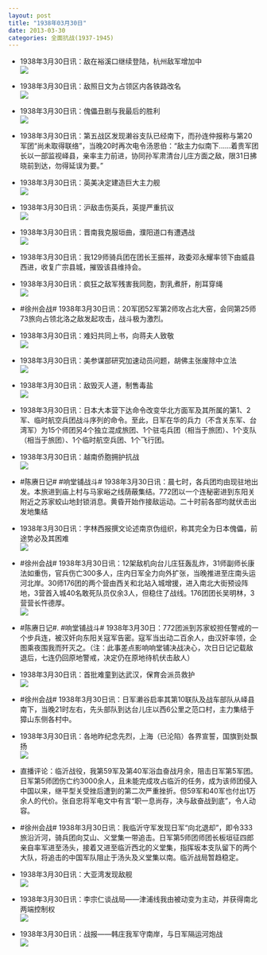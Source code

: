 ```yaml
---
layout: post
title: "1938年03月30日"
date: 2013-03-30
categories: 全面抗战(1937-1945)
---
```


<meta name="referrer" content="no-referrer" />

- 1938年3月30日讯：敌在裕溪口继续登陆，杭州敌军增加中 <br/><img src="https://ww1.sinaimg.cn/large/aca367d8jw1e387498bkqj.jpg" />

- 1938年3月30日讯：敌照日文为占领区内各铁路改名 <br/><img src="https://ww1.sinaimg.cn/large/aca367d8jw1e385ecmb0ej.jpg" />

- 1938年3月30日讯：傀儡丑剧与我最后的胜利 <br/><img src="https://ww2.sinaimg.cn/large/aca367d8jw1e383nl63voj.jpg" />

- 1938年3月30日讯：第五战区发现濑谷支队已经南下，而孙连仲报称与第20军团“尚未取得联络”，当晚20时再次电令汤恩伯：“敌主力似南下……着贵军团长以一部监视峄县，亲率主力前进，协同孙军肃清台儿庄方面之敌，限31日拂晓前到达，勿得延误为要。”  

- 1938年3月30日讯：英美决定建造巨大主力舰 <br/><img src="https://ww2.sinaimg.cn/large/aca367d8jw1e3806klvloj.jpg" />

- 1938年3月30日讯：沪敌击伤英兵，英提严重抗议 <br/><img src="https://ww1.sinaimg.cn/large/aca367d8jw1e37wptkv2hj.jpg" />

- 1938年3月30日讯：晋南我克服垣曲，濮阳道口有遭遇战 <br/><img src="https://ww3.sinaimg.cn/large/aca367d8jw1e37uziziwhj.jpg" />

- 1938年3月30日讯：我129师骑兵团在团长王振祥，政委邓永耀率领下由威县西进，收复广宗县城，摧毁该县维持会。 

- 1938年3月30日讯：疯狂之敌军残害我同胞，割乳煮肝，削耳穿绳 <br/><img src="https://ww1.sinaimg.cn/large/aca367d8jw1e37s36m366j.jpg" />

- #徐州会战# 1938年3月30日讯：20军团52军第2师攻占北大窑，会同第25师73旅向占领北洛之敌发起攻击，战斗极为激烈。 

- 1938年3月30日讯：难妇共同上书，向蒋夫人致敬 <br/><img src="https://ww2.sinaimg.cn/large/aca367d8jw1e37qcoz2j1j.jpg" />

- 1938年3月30日讯：美参谋部研究加速动员问题，胡佛主张废除中立法 <br/><img src="https://ww3.sinaimg.cn/large/aca367d8jw1e37ps5ctedj.jpg" />

- 1938年3月30日讯：敌毁灭人道，制售毒盐 <br/><img src="https://ww3.sinaimg.cn/large/aca367d8jw1e37om82sulj.jpg" />

- 1938年3月30日讯：日本大本营下达命令改变华北方面军及其所属的第1、2军、临时航空兵团战斗序列的命令。至此，日军在华的兵力（不含关东军、台湾军）为15个师团另4个独立混成旅团、1个驻屯兵团（相当于旅团）、1个支队（相当于旅团）、1个临时航空兵团、1个飞行团。 

- 1938年3月30日讯：越南侨胞拥护抗战 <br/><img src="https://ww4.sinaimg.cn/large/aca367d8jw1e37mvtwn5yj.jpg" />

- #陈赓日记# #响堂铺战斗# 1938年3月30日讯：晨七时，各兵团均由现驻地出发。本旅进到庙上村与马家峪之线荫蔽集结。772团以一个连秘密进到东阳关附近之苏家蛟山地封锁消息。黄昏开始作接敌运动。二十时前各部均就伏击出发地集结 

- 1938年3月30日讯：字林西报撰文论述南京伪组织，称其完全为日本傀儡，前途势必及其困难 <br/><img src="https://ww3.sinaimg.cn/large/aca367d8jw1e37l5h0wgtj.jpg" />

- #徐州会战# 1938年3月30日讯：12架敌机向台儿庄狂轰乱炸，31师副师长康法如重伤，官兵伤亡300多人，庄内日军全力向外扩张，当晚推进至庄南头运河北岸。30师176团的两个营由西关和北站入城增援，进入南北大街预设阵地，3营首入城40名敢死队员仅余3人，但稳住了战线。176团团长吴明林，3营营长忤德厚。 <br/><img src="https://ww4.sinaimg.cn/large/aca367d8jw1e37kkiztenj.jpg" />

- #陈赓日记#. #响堂铺战斗# 1938年3月30日：772团派到苏家蛟担任警戒的一个步兵连，被汉奸向东阳关寇军告密。寇军当出动二百余人，由汉奸率领，企图乘夜围我而歼灭之。（注：此事差点影响响堂铺决战决心，次日日记记载敌退后，七连仍回原地警戒，决定仍在原地待机伏击敌人） 

- 1938年3月30日讯：首批难童到达武汉，保育会派员救护 <br/><img src="https://ww2.sinaimg.cn/large/aca367d8jw1e37jf2v4ajj.jpg" />

- #徐州会战# 1938年3月30日讯：日军濑谷启率其第10联队及战车部队从峄县南下，当晚21时左右，先头部队到达台儿庄以西6公里之范口村，主力集结于獐山东侧各村中。 

- 1938年3月30日讯：各地昨纪念先烈，上海（已沦陷）各界宣誓，国旗到处飘扬 <br/><img src="https://ww2.sinaimg.cn/large/aca367d8jw1e37hojk36ij.jpg" />

- 直播评论：临沂战役，我第59军及第40军浴血奋战月余，阻击日军第5军团。日军第5师团伤亡约3000余人，且未能完成攻占临沂的任务，成为该师团侵入中国以来，继平型关受挫后遭到的第二次严重挫折。但59军和40军也付出1万余人的代价。张自忠将军电文中有言“职一息尚存，决与敌奋战到底”，令人动容。 

- #徐州会战# 1938年3月30日讯：我临沂守军发现日军“向北退却”，即令333旅沿沂河，骑兵团向艾山、义堂集一带追击。日军第5师团师团长板垣征四郎亲自率军进至汤头，接着又进至临沂西北的义堂集，指挥坂本支队留下的两个大队，将追击的中国军队阻止于汤头及义堂集以南。临沂战局暂趋稳定。 

- 1938年3月30日讯：大亚湾发现敌舰 <br/><img src="https://ww2.sinaimg.cn/large/aca367d8jw1e37fy2skgqj.jpg" />

- 1938年3月30日讯：李宗仁谈战局——津浦线我由被动变为主动，并获得南北两端控制权 <br/><img src="https://ww2.sinaimg.cn/large/aca367d8jw1e37fdbefylj.jpg" />

- 1938年3月30日讯：战报——韩庄我军守南岸，与日军隔运河炮战 <br/><img src="https://ww4.sinaimg.cn/large/aca367d8jw1e37ehwkvtlj.jpg" />

